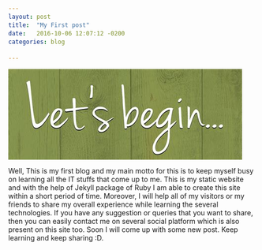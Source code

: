 ```yaml
---
layout: post
title:  "My First post"
date:   2016-10-06 12:07:12 -0200
categories: blog

---
```


<img src="/img/post/1begin.jpg" alt="about_pic" style="width=200px; margin:left; display:block">

Well, This is my first blog and my  main motto for this is to keep myself busy on learning all the IT stuffs that come up to me. This is my static website and  with the help of Jekyll package of Ruby  I am  able to create this site within a short period of time. Moreover, I will help all of my visitors or my friends to share my overall experience while learning the several technologies. If you have any suggestion or queries that you want to share, then you can easily contact me on several social platform which is also present on this site too. Soon I will come up with some new post. Keep learning and keep sharing :D.
